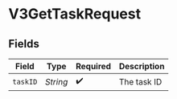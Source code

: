 # V3GetTaskRequest


## Fields

| Field              | Type               | Required           | Description        |
| ------------------ | ------------------ | ------------------ | ------------------ |
| `taskID`           | *String*           | :heavy_check_mark: | The task ID        |